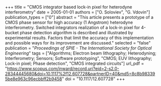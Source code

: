 +++
title = "CMOS integrator based lock-in pixel for heterodyne interferometry"
date = 2005-01-01
authors = ["O. Soloviev", "G. Vdovin"]
publication_types = ["0"]
abstract = "This article presents a prototype of a CMOS phase sensor for high accuracy (1 Angstrom) heterodyne interferometry. Switched integrators realization of a lock-in pixel for 4-bucket phase detection algorithm is described and illustrated by experimental results. Factors that limit the accuracy of this implementation and possible ways for its improvement are discussed."
selected = "false"
publication = "*Proceedings of SPIE - The International Society for Optical Engineering*"
tags = ["Algorithms; Electron beam lithography; Heterodyning; Interferometry; Sensors; Software prototyping", "CMOS; EUV lithography; Lock-in pixel; Phase detection", "CMOS integrated circuits"]
url_pdf = "https://www.scopus.com/inward/record.uri?eid=2-s2.0-28344445680&doi=10.1117%2f12.607728&partnerID=40&md5=8c8b983395be8e963c96ecbbff2b9458"
doi = "10.1117/12.607728"
+++


